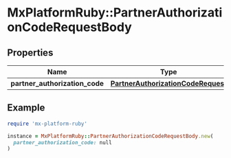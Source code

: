 # MxPlatformRuby::PartnerAuthorizationCodeRequestBody

## Properties

| Name | Type | Description | Notes |
| ---- | ---- | ----------- | ----- |
| **partner_authorization_code** | [**PartnerAuthorizationCodeRequest**](PartnerAuthorizationCodeRequest.md) |  | [optional] |

## Example

```ruby
require 'mx-platform-ruby'

instance = MxPlatformRuby::PartnerAuthorizationCodeRequestBody.new(
  partner_authorization_code: null
)
```

